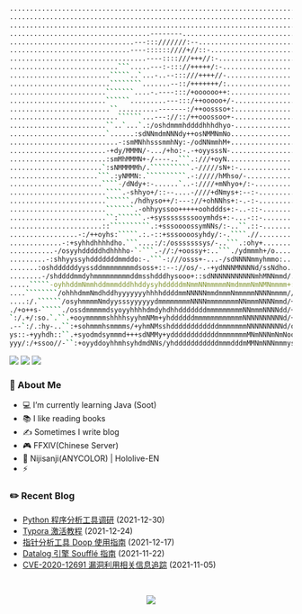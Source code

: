 ```bash
................................................................................
................................................................................
................................................................................
...................................--------.....................................
...............................---:::///////:--.................................
..............................----::::::////+//::-..............................
..................................----::::///+++//:-............................
...........................```.....---:-::://+++++/:-...........................
.........................`````..`...-..--:::///++++//-..........................
.........................````````.......--::/+++++++/:..........................
........................```````....-.----:::/+oooooo++:.........................
........................``````.........---:::/++ooooo+/-........................
.........................``..........-------:/++oossso+:........................
...........................``````...---://::/++ooossoo+-........................
........................``..`...`.:/oshdmmmhddddhhhdhyo-........................
........................`......:sdNNmdmNNNdy++osNMMNmNo.........................
...........................-:smMNhhsssmmhNy:-/odNNmmhM+.........................
........................-+dy/MMMN/-.../+ho:-.-+oyysssN-.........................
........................:smMhMMMN+-/----..```.:///+oyN..........................
.......................`:sNMMMMMh/.``````````.-/////sN+:-.......................
......................```.:yNMMN:.``````````.-://///hMhso/-.....................
.......................````-/dNdy+:-......`..-:////+mNhyo+/:-...................
........................````.-shhyo+/::--....-////+dNmys+:--:-..................
........................``````./hdhyso++/:---://+ohNNhs+:-.-:-..................
........................```````.-ohhyyssoo+++++oohddds+:-..-::-.................
........................``:``````.-+syssssssssooymhds+:-...-::-.................
.......................::``````````.:+sssoooossymNNs/:-..``.::-.................
.................-:/++oyhs:`````.:.-::+sssoooosyhdy/:-.````.//..................
.............-:+syhhdhhhhdho.```....:/:/osssssssys/-..```.:ohy+.................
...........-/osyyhdddddhdhhhho-`-```.-//:/+oossy+:..```./ydmmmh+/o..............
.........-:shhyyssyhdddddddmmddo:-.```-:///osss+-...-/sdNNNNmmyhmmo:............
.......:oshddddddyyssddmmmmmmmmdsoss+::--://os/-.-+ydNNNMNNNNd/ssNdho...........
........-/shddddmmdyhmmmmmmmmmddmsshdddhysooo+::sdNNNNNNNNNNNmhMNNmmd/..........
.....`````-oyhhddmNmmhddmmmdddhhddysyhdddddmNmmNNmmmmmNmdmmmNmNMNmmmm+:-........
....````````/ohhhdmmNmdhddhyyyyyyyhhhhddddmmNNNNNmmdmmmNmmmmmNNNNmmmm//::o/-....
....:/.``````/osyhmmmmNmdyysssyyyyyydmmmmmmmmNNNNmmmmmmmmNNmmmNNNNmmd/+/oNsso:..
./+o++s-`````./ossdmmmmmdsyoyyhhhhdmdyhdhhdddddddmmmmmmmmmNNmmmNNNNdd/+/sN+oo+-.
`:/.+/:so.`.``.+ooymmmmmshhhhsyyhmNMm+yhddddddmmmmmmmmmmmmNNNNNNNNNNd/++hNyoo//.
.--`:/.:hy-..``:+sohmmmhsmmmms/+yhmNMsshddddddddddddmmmmmmmNNNNNNNNNd/o+dmmmdy+-
ys::-+yyhdh::``.+syodmdsymmmd+++sdNMMy+yddddddddddddmmmmmmmMNmNNNmNmNoooysyyhs/o
yyy/:/+ssoo//-``:+oyyddoyhhmhsyhdmdNNs/yhdddddddddddmmmdddmMMNmNNNmmmysoooso+sy/
```

<p>
    <img src="https://komarev.com/ghpvc/?username=jckling&color=brightgreen">
    <img src="https://img.shields.io/github/last-commit/jckling/jckling?style=flat">
    <img src="https://travis-ci.com/jckling/jckling.svg?branch=master">
</p>

### 🎉 About Me

- 💻 I’m currently learning Java (Soot)
- 📚 I like reading books
- ✍ Sometimes I write blog
- 🎮 FFXIV(Chinese Server)
- 🌈 Nijisanji(ANYCOLOR) | Hololive-EN
- ⚡ 

### ✏️ Recent Blog

<!-- blog starts -->
- [Python 程序分析工具调研](https://jckling.github.io/2021/12/30/Security/Python%20%E7%A8%8B%E5%BA%8F%E5%88%86%E6%9E%90%E5%B7%A5%E5%85%B7%E8%B0%83%E7%A0%94/) (2021-12-30)
- [Typora 激活教程](https://jckling.github.io/2021/12/24/Other/Typora%20%E6%BF%80%E6%B4%BB%E6%95%99%E7%A8%8B/) (2021-12-24)
- [指针分析工具 Doop 使用指南](https://jckling.github.io/2021/12/17/Security/%E6%8C%87%E9%92%88%E5%88%86%E6%9E%90%E5%B7%A5%E5%85%B7%20Doop%20%E4%BD%BF%E7%94%A8%E6%8C%87%E5%8D%97/) (2021-12-17)
- [Datalog 引擎 Soufflé 指南](https://jckling.github.io/2021/11/22/Other/Datalog%20%E5%BC%95%E6%93%8E%20Souffl%C3%A9%20%E6%8C%87%E5%8D%97/) (2021-11-22)
- [CVE-2020-12691 漏洞利用相关信息追踪](https://jckling.github.io/2021/11/05/Jaeger/CVE-2020-12691%20%E6%BC%8F%E6%B4%9E%E5%88%A9%E7%94%A8%E7%9B%B8%E5%85%B3%E4%BF%A1%E6%81%AF%E8%BF%BD%E8%B8%AA/) (2021-11-05)
<!-- blog ends -->

<br />

<p align="center">
    <img align="center" src="https://github-readme-stats.vercel.app/api?username=jckling&show_icons=true" />
</p>
